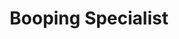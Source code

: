 ---
uuid: "miss.large"
name: "Millie Large"
image: "https://place-puppy.com/200x200"
title: "Booping Specialist"
company: "CloudCannon"
---